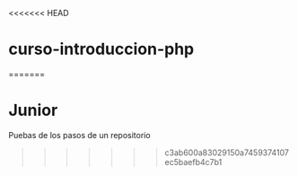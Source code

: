 <<<<<<< HEAD
# curso-introduccion-php
=======
# Junior
Puebas de los pasos de un repositorio 
>>>>>>> c3ab600a83029150a7459374107ec5baefb4c7b1
